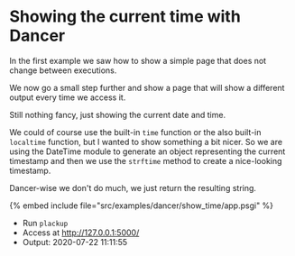 # Showing the current time with Dancer



In the first example we saw how to show a simple page that does not change between executions.

We now go a small step further and show a page that will show a different output every time we access it.

Still nothing fancy, just showing the current date and time.

We could of course use the built-in `time` function or the also built-in `localtime` function, but I wanted to
show something a bit nicer. So we are using the DateTime module to generate an object representing the current timestamp
and then we use the `strftime` method to create a nice-looking timestamp.

Dancer-wise we don't do much, we just return the resulting string.


{% embed include file="src/examples/dancer/show_time/app.psgi" %}

* Run `plackup`
* Access at http://127.0.0.1:5000/
* Output: 2020-07-22 11:11:55



